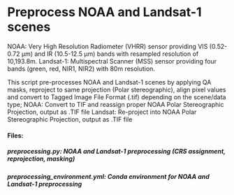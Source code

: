 # Preprocess NOAA and Landsat-1 scenes
NOAA: Very High Resolution Radiometer (VHRR) sensor providing VIS (0.52-0.72 μm) and IR (10.5-12.5 μm) bands with resampled resolution of 10,193.8m.
Landsat-1: Multispectral Scanner (MSS) sensor providing four bands (green, red, NIR1, NIR2) with 80m resolution.

This script pre-processes NOAA and Landsat-1 scenes by applying QA masks, reproject to same projection (Polar stereographic), align pixel values and convert to Tagged Image File Format (.tif) depending on the scene/data type;
NOAA: Convert to TIF and reassign proper NOAA Polar Stereographic Projection, output as .TIF file
Landsat: Re-project into NOAA Polar Stereographic Projection, output as .TIF file

#### Files:
##### preprocessing.py: NOAA and Landsat-1 preprocessing (CRS assignment, reprojection, masking)
##### preprocessing_environment.yml: Conda environment for NOAA and Landsat-1 preprocessing
